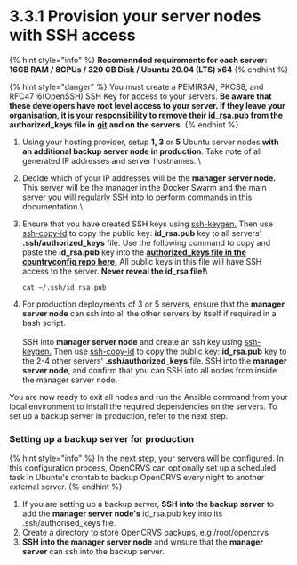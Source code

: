 # 3.3.1 Provision your server nodes with SSH access

{% hint style="info" %}
**Recomennded requirements for each server:**\
**16GB RAM / 8CPUs / 320 GB Disk / Ubuntu 20.04 (LTS) x64**
{% endhint %}



{% hint style="danger" %}
You must create a PEM(RSA), PKCS8, and RFC4716(OpenSSH) SSH Key for access to your servers.  **Be aware that these developers have root level access to your server.  If they leave your organisation, it is your responsibility to remove their id\_rsa.pub from the authorized\_keys file in** [**git**](https://github.com/opencrvs/opencrvs-countryconfig/blob/develop/infrastructure/authorized\_keys) **and on the servers.** &#x20;
{% endhint %}

1. Using your hosting provider, setup **1, 3** or **5** Ubuntu server nodes **with an additional backup server node in production**. Take note of all generated IP addresses and server hostnames.  \

2. Decide which of your IP addresses will be the **manager server node.** This server will be the manager in the Docker Swarm and the main server you will regularly SSH into to perform commands in this documentation.\

3.  Ensure that you have created SSH keys using [ssh-keygen.](https://www.ssh.com/academy/ssh/keygen)  Then use [ssh-copy-id](https://www.ssh.com/academy/ssh/keygen#copying-the-public-key-to-the-server) to copy the public key: **id\_rsa.pub** key to all servers' **.ssh/authorized\_keys** file.  Use the following command to copy and paste the **id\_rsa.pub** key into the [**authorized\_keys file in the countryconfig repo here.**](https://github.com/opencrvs/opencrvs-countryconfig/blob/master/infrastructure/authorized\_keys)  All public keys in this file will have SSH access to the server. **Never reveal the id\_rsa file!**\


    ```
    cat ~/.ssh/id_rsa.pub
    ```


4. For production deployments of 3 or 5 servers, ensure that the **manager server node** can ssh into all the other servers by itself if required in a bash script.\
   \
   SSH into **manager server node** and create an ssh key  using [ssh-keygen.](https://www.ssh.com/academy/ssh/keygen)  Then use [ssh-copy-id](https://www.ssh.com/academy/ssh/keygen#copying-the-public-key-to-the-server) to copy the public key: **id\_rsa.pub** key to the 2-4 other servers' **.ssh/authorized\_keys** file. SSH into the **manager server node**, and confirm that you can SSH into all nodes from inside the manager server node.

You are now ready to exit all nodes and run the Ansible command from your local environment to install the required dependencies on the servers.  To set up a backup server in production, refer to the next step.

### Setting up a backup server for production

{% hint style="info" %}
In the next step, your servers will be configured.  In this configuration process, OpenCRVS can optionally set up a scheduled task in Ubuntu's crontab to backup OpenCRVS every night to another external server. &#x20;
{% endhint %}

1. If you are setting up a backup server, **SSH into the backup server** to add the  **manager server node's** id\_rsa.pub key into its .ssh/authorised\_keys file.
2. Create a directory to store OpenCRVS backups, e.g /root/opencrvs
3. **SSH into the manager server node** and wnsure that  the **manager server** can ssh into the backup server.&#x20;

